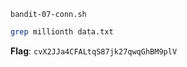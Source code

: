 `bandit-07-conn.sh`
```bash
grep millionth data.txt
```
**Flag**: `cvX2JJa4CFALtqS87jk27qwqGhBM9plV`